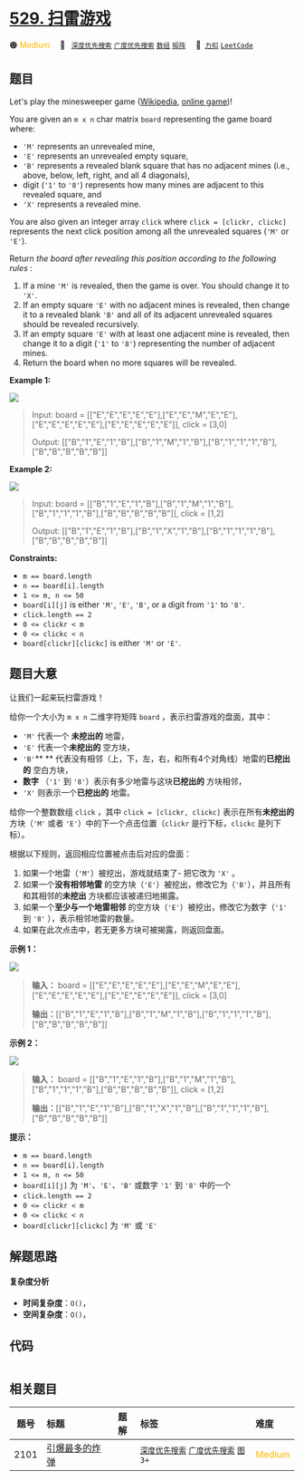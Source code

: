 # [529. 扫雷游戏](https://2xiao.github.io/leetcode-js/problem/0529.html)

🟠 <font color=#ffb800>Medium</font>&emsp; 🔖&ensp; [`深度优先搜索`](/tag/depth-first-search.md) [`广度优先搜索`](/tag/breadth-first-search.md) [`数组`](/tag/array.md) [`矩阵`](/tag/matrix.md)&emsp; 🔗&ensp;[`力扣`](https://leetcode.cn/problems/minesweeper) [`LeetCode`](https://leetcode.com/problems/minesweeper)

## 题目

Let's play the minesweeper game
([Wikipedia](https://en.wikipedia.org/wiki/Minesweeper_\(video_game\)),
[online game](http://minesweeperonline.com))!

You are given an `m x n` char matrix `board` representing the game board
where:

  * `'M'` represents an unrevealed mine,
  * `'E'` represents an unrevealed empty square,
  * `'B'` represents a revealed blank square that has no adjacent mines (i.e., above, below, left, right, and all 4 diagonals),
  * digit (`'1'` to `'8'`) represents how many mines are adjacent to this revealed square, and
  * `'X'` represents a revealed mine.

You are also given an integer array `click` where `click = [clickr, clickc]`
represents the next click position among all the unrevealed squares (`'M'` or
`'E'`).

Return _the board after revealing this position according to the following
rules_ :

  1. If a mine `'M'` is revealed, then the game is over. You should change it to `'X'`.
  2. If an empty square `'E'` with no adjacent mines is revealed, then change it to a revealed blank `'B'` and all of its adjacent unrevealed squares should be revealed recursively.
  3. If an empty square `'E'` with at least one adjacent mine is revealed, then change it to a digit (`'1'` to `'8'`) representing the number of adjacent mines.
  4. Return the board when no more squares will be revealed.



**Example 1:**

![](https://assets.leetcode.com/uploads/2023/08/09/untitled.jpeg)

> Input: board = [["E","E","E","E","E"],["E","E","M","E","E"],["E","E","E","E","E"],["E","E","E","E","E"]], click = [3,0]
> 
> Output: [["B","1","E","1","B"],["B","1","M","1","B"],["B","1","1","1","B"],["B","B","B","B","B"]]

**Example 2:**

![](https://assets.leetcode.com/uploads/2023/08/09/untitled-2.jpeg)

> Input: board = [["B","1","E","1","B"],["B","1","M","1","B"],["B","1","1","1","B"],["B","B","B","B","B"]], click = [1,2]
> 
> Output: [["B","1","E","1","B"],["B","1","X","1","B"],["B","1","1","1","B"],["B","B","B","B","B"]]

**Constraints:**

  * `m == board.length`
  * `n == board[i].length`
  * `1 <= m, n <= 50`
  * `board[i][j]` is either `'M'`, `'E'`, `'B'`, or a digit from `'1'` to `'8'`.
  * `click.length == 2`
  * `0 <= clickr < m`
  * `0 <= clickc < n`
  * `board[clickr][clickc]` is either `'M'` or `'E'`.


## 题目大意

让我们一起来玩扫雷游戏！

给你一个大小为 `m x n` 二维字符矩阵 `board` ，表示扫雷游戏的盘面，其中：

  * `'M'` 代表一个 **未挖出的** 地雷，
  * `'E'` 代表一个**未挖出的** 空方块，
  * `'B'`** ** 代表没有相邻（上，下，左，右，和所有4个对角线）地雷的**已挖出的** 空白方块，
  * **数字** （`'1'` 到 `'8'`）表示有多少地雷与这块**已挖出的** 方块相邻，
  * `'X'` 则表示一个**已挖出的** 地雷。

给你一个整数数组 `click` ，其中 `click = [clickr, clickc]` 表示在所有**未挖出的** 方块（`'M'` 或者
`'E'`）中的下一个点击位置（`clickr` 是行下标，`clickc` 是列下标）。

根据以下规则，返回相应位置被点击后对应的盘面：

  1. 如果一个地雷（`'M'`）被挖出，游戏就结束了- 把它改为 `'X'` 。
  2. 如果一个**没有相邻地雷** 的空方块（`'E'`）被挖出，修改它为（`'B'`），并且所有和其相邻的**未挖出** 方块都应该被递归地揭露。
  3. 如果一个**至少与一个地雷相邻** 的空方块（`'E'`）被挖出，修改它为数字（`'1'` 到 `'8'` ），表示相邻地雷的数量。
  4. 如果在此次点击中，若无更多方块可被揭露，则返回盘面。



**示例 1：**

![](https://assets.leetcode.com/uploads/2023/08/09/untitled.jpeg)

> 
> 
> 
> 
> 
> **输入：** board = [["E","E","E","E","E"],["E","E","M","E","E"],["E","E","E","E","E"],["E","E","E","E","E"]], click = [3,0]
> 
> **输出：**[["B","1","E","1","B"],["B","1","M","1","B"],["B","1","1","1","B"],["B","B","B","B","B"]]
> 
> 

**示例 2：**

![](https://assets.leetcode.com/uploads/2023/08/09/untitled-2.jpeg)

> 
> 
> 
> 
> 
> **输入：** board = [["B","1","E","1","B"],["B","1","M","1","B"],["B","1","1","1","B"],["B","B","B","B","B"]], click = [1,2]
> 
> **输出：**[["B","1","E","1","B"],["B","1","X","1","B"],["B","1","1","1","B"],["B","B","B","B","B"]]
> 
> 



**提示：**

  * `m == board.length`
  * `n == board[i].length`
  * `1 <= m, n <= 50`
  * `board[i][j]` 为 `'M'`、`'E'`、`'B'` 或数字 `'1'` 到 `'8'` 中的一个
  * `click.length == 2`
  * `0 <= clickr < m`
  * `0 <= clickc < n`
  * `board[clickr][clickc]` 为 `'M'` 或 `'E'`


## 解题思路

#### 复杂度分析

- **时间复杂度**：`O()`，
- **空间复杂度**：`O()`，

## 代码

```javascript

```

## 相关题目

<!-- prettier-ignore -->
| 题号 | 标题 | 题解 | 标签 | 难度 |
| :------: | :------ | :------: | :------ | :------ |
| 2101 | [引爆最多的炸弹](https://leetcode.com/problems/detonate-the-maximum-bombs) |  |  [`深度优先搜索`](/tag/depth-first-search.md) [`广度优先搜索`](/tag/breadth-first-search.md) [`图`](/tag/graph.md) `3+` | <font color=#ffb800>Medium</font> |